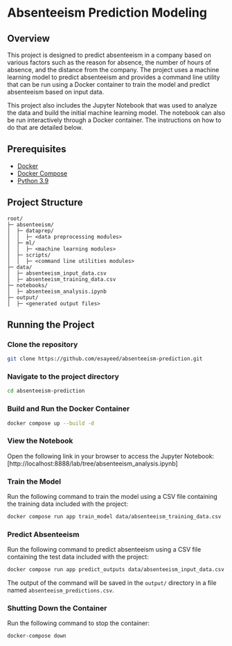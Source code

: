 # Absenteeism Prediction Modeling

## Overview
This project is designed to predict absenteeism in a company based on various factors such as the reason for absence, the number of hours of absence, and the distance from the company. The project uses a machine learning model to predict absenteeism and provides a command line utility that can be run using a Docker container to train the model and predict absenteeism based on input data.

This project also includes the Jupyter Notebook that was used to analyze the data and build the initial machine learning model. The notebook can also be run interactively through a Docker container. The instructions on how to do that are detailed below.

## Prerequisites
- [Docker](https://docs.docker.com/get-docker/)
- [Docker Compose](https://docs.docker.com/compose/install/)
- [Python 3.9](https://www.python.org/downloads/)

## Project Structure
```
root/
├─ absenteeism/
│  ├─ dataprep/
│  │  ├─ <data preprocessing modules>
│  ├─ ml/
│  │  ├─ <machine learning modules>
│  ├─ scripts/
│  │  ├─ <command line utilities modules>
├─ data/
│  ├─ absenteeism_input_data.csv
│  ├─ absenteeism_training_data.csv
├─ notebooks/
│  ├─ absenteeism_analysis.ipynb
├─ output/
│  ├─ <generated output files>
```

## Running the Project

### Clone the repository
```bash
git clone https://github.com/esayeed/absenteeism-prediction.git
```
### Navigate to the project directory
```bash
cd absenteeism-prediction
```

### Build and Run the Docker Container
```bash
docker compose up --build -d
```

### View the Notebook
Open the following link in your browser to access the Jupyter Notebook:
[http://localhost:8888/lab/tree/absenteeism_analysis.ipynb]

### Train the Model
Run the following command to train the model using a CSV file containing the training data included with the project:
```bash
docker compose run app train_model data/absenteeism_training_data.csv
```

### Predict Absenteeism
Run the following command to predict absenteeism using a CSV file containing the test data included with the project:
```bash
docker compose run app predict_outputs data/absenteeism_input_data.csv
```
The output of the command will be saved in the `output/` directory in a file named `absenteeism_predictions.csv`.

### Shutting Down the Container
Run the following command to stop the container:
```bash
docker-compose down
```
